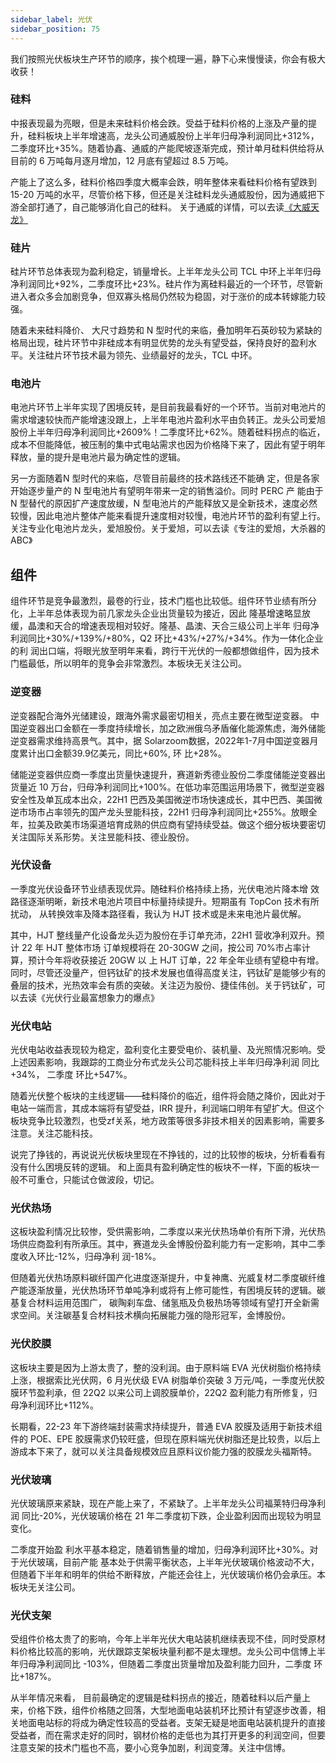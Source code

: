 ```yaml
---
sidebar_label: 光伏
sidebar_position: 75
---
```


我们按照光伏板块生产环节的顺序，挨个梳理一遍，静下心来慢慢读，你会有极大收获！

### 硅料

中报表现最为亮眼，但是未来硅料价格会跌。受益于硅料价格的上涨及产量的提升，硅料板块上半年增速高，龙头公司通威股份上半年归母净利润同比+312%，二季度环比+35%。随着协鑫、通威的产能爬坡逐渐完成，预计单月硅料供给将从目前的 6 万吨每月逐月增加，12 月底有望超过 8.5 万吨。

产能上了这么多，硅料价格四季度大概率会跌，明年整体来看硅料价格有望跌到 15-20 万吨的水平，尽管价格下移，但还是关注硅料龙头通威股份，因为通威把下游全部打通了，自己能够消化自己的硅料。 关于通威的详情，可以去读[《大威天龙》](https://mp.weixin.qq.com/s?__biz=Mzg3MDc4OTQyNA==&mid=2247484411&idx=1&sn=46cff9969e3b6404e314b12b9841bde3&scene=21#wechat_redirect)

### 硅片

硅片环节总体表现为盈利稳定，销量增长。上半年龙头公司 TCL 中环上半年归母净利润同比+92%，二季度环比+23%。硅片作为离硅料最近的一个环节，尽管新进入者众多会加剧竞争，但双寡头格局仍然较为稳固，对于涨价的成本转嫁能力较强。

随着未来硅料降价、 大尺寸趋势和 N 型时代的来临，叠加明年石英砂较为紧缺的格局出现，硅片环节中非硅成本有明显优势的龙头有望受益，保持良好的盈利水平。关注硅片环节技术最为领先、业绩最好的龙头，TCL 中环。

### 电池片

电池片环节上半年实现了困境反转，是目前我最看好的一个环节。当前对电池片的需求增速较快而产能增速没跟上，上半年电池片盈利水平由负转正。龙头公司爱旭股份上半年归母净利润同比+2609%！二季度环比+62%。随着硅料拐点的临近，成本不但能降低，被压制的集中式电站需求也因为价格降下来了，因此有望于明年释放，量的提升是电池片最为确定性的逻辑。

另一方面随着N 型时代的来临，尽管目前最终的技术路线还不能确 定，但是各家开始逐步量产的 N 型电池片有望明年带来一定的销售溢价。同时 PERC 产 能由于 N 型替代的原因扩产速度放缓，N 型电池片的产能释放又是全新技术，速度必然较慢，因此电池片整体产能来看提升速度相对较慢，电池片环节的盈利有望上行。关注专业化电池片龙头，爱旭股份。关于爱旭，可以去读《专注的爱旭，大杀器的ABC》

## 组件

组件环节是竞争最激烈，最卷的行业，技术门槛也比较低。组件环节业绩有所分化，上半年总体表现为前几家龙头企业出货量较为接近，因此 隆基增速略显放缓，晶澳和天合的增速表现相对较好。隆基、晶澳、天合三级公司上半年 归母净利润同比+30%/+139%/+80%，Q2 环比+43%/+27%/+34%。作为一体化企业的利 润出口端，将眼光放至明年来看，跨行干光伏的一般都想做组件，因为技术门槛最低，所以明年的竞争会非常激烈。本板块无关注公司。

### 逆变器

逆变器配合海外光储建设，跟海外需求最密切相关，亮点主要在微型逆变器。 中国逆变器出口金额在一季度持续增长，加之欧洲俄乌矛盾催化能源焦虑，海外储能逆变器需求维持高景气。其中，据 Solarzoom数据，2022年1-7月中国逆变器月度累计出口金额39.9亿美元，同比+60%, 环 比+28%。

储能逆变器供应商一季度出货量快速提升，赛道新秀德业股份二季度储能逆变器出货量近 10 万台，归母净利润同比+100%。在低功率范围运用场景下，微型逆变器安全性及单瓦成本出众，22H1 巴西及美国微逆市场快速成长，其中巴西、美国微逆市场市占率领先的国产龙头昱能科技，22H1 归母净利润同比+255%。放眼全年，拉美及欧美市场渠道培育成熟的供应商有望持续受益。做这个细分板块要密切关注国际关系形势。关注昱能科技、德业股份。

### 光伏设备

一季度光伏设备环节业绩表现优异。随硅料价格持续上扬，光伏电池片降本增 效路径逐渐明晰，新技术电池片项目中标量持续提升。短期虽有 TopCon 技术有所扰动， 从转换效率及降本路径看，我认为 HJT 技术或是未来电池片最优解。

其中，HJT 整线量产化设备龙头迈为股份在手订单充沛，22H1 营收净利双升。预计 22 年 HJT 整体市场 订单规模将在 20-30GW 之间，按公司 70%市占率计算，预计今年将收获接近 20GW 以 上 HJT 订单，22 年全年业绩有望稳中有增。同时，尽管还没量产，但钙钛矿的技术发展也值得高度关注，钙钛矿是能够少有的叠层的技术，光热效率会有质的突破。关注迈为股份、捷佳伟创。关于钙钛矿，可以去读《光伏行业最富想象力的爆点》

### 光伏电站

光伏电站收益表现较为稳定，盈利变化主要受电价、装机量、及光照情况影响。受上述因素影响，我跟踪的工商业分布式龙头公司芯能科技上半年归母净利润 同比+34%， 二季度 环比+547%。

随着光伏整个板块的主线逻辑——硅料降价的临近，组件将会随之降价，因此对于电站一端而言，其成本端将有望受益，IRR 提升，利润端口明年有望扩大。但这个板块竞争比较激烈，也受zf关系，地方政策等很多非技术相关的因素影响，需要多注意。关注芯能科技。

说完了挣钱的，再说说光伏板块里现在不挣钱的，过的比较惨的板块，分析看看有没有什么困境反转的逻辑。
和上面具有盈利确定性的板块不一样，下面的板块一般不可重仓，只能试仓做波段，切记。

### 光伏热场

这板块盈利情况比较惨，受供需影响，二季度以来光伏热场单价有所下滑，光伏热场供应商盈利有所承压。其中，赛道龙头金博股份盈利能力有一定影响，其中二季度收入环比-12%，归母净利 润-18%。

但随着光伏热场原料碳纤国产化进度逐渐提升，中复神鹰、光威复材二季度碳纤维产能逐渐放量，光伏热场环节单吨净利或将有上修可能性，有困境反转的逻辑。碳基复合材料运用范围广， 碳陶刹车盘、储氢瓶及负极热场等领域有望打开全新需求空间。关注碳基复合材料技术横向拓展能力强的隐形冠军，金博股份。

### 光伏胶膜

这板块主要是因为上游太贵了，整的没利润。由于原料端 EVA 光伏树脂价格持续上涨，根据索比光伏网，6 月光伏级 EVA 树脂单价突破 3 万元/吨，一季度光伏胶膜环节盈利承，但 22Q2 以来公司上调胶膜单价，22Q2 盈利能力有所修复，归母净利润环比+112%。

长期看，22-23 年下游终端封装需求持续提升，普通 EVA 胶膜及适用于新技术组件的 POE、EPE 胶膜需求仍较旺盛，但现在原料端光伏树脂还是比较贵，以后上游成本下来了，就可以关注具备规模效应且原料议价能力强的胶膜龙头福斯特。

### 光伏玻璃

光伏玻璃原来紧缺，现在产能上来了，不紧缺了。上半年龙头公司福莱特归母净利润 同比-20%，光伏玻璃价格在 21 年二季度初下跌，企业盈利因而出现较为明显变化。

二季度开始盈 利水平基本稳定，随着销售量的增加，归母净利润环比+30%。对于光伏玻璃，目前产能 基本处于供需平衡状态，上半年光伏玻璃价格波动不大，但随着下半年和明年的供给不断释放，产能还会往上，光伏玻璃价格仍会承压。本板块无关注公司。

### 光伏支架

受组件价格太贵了的影响，今年上半年光伏大电站装机继续表现不佳，同时受原材料价格比较高的影响，光伏跟踪支架板块量利都不是太理想。龙头公司中信博上半年归母净利润同比 -103%，但随着二季度出货量增加及盈利能力回升，二季度 环比+187%。

从半年情况来看， 目前最确定的逻辑是硅料拐点的接近，随着硅料以后产量上来，价格下跌，组件价格随之回落，大型地面电站装机环比预计有望逐步改善，相关地面电站标的将成为确定性较高的受益者。支架无疑是地面电站装机提升的直接受益者，而在需求走好的同时，钢材价格的走低也为其打开更多的利润空间，但要注意支架的技术门槛也不高，要小心竞争加剧，利润变薄。关注中信博。